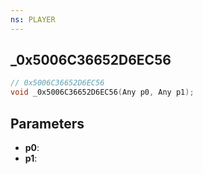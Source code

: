 ```yaml
---
ns: PLAYER
---
```

## _0x5006C36652D6EC56

```c
// 0x5006C36652D6EC56
void _0x5006C36652D6EC56(Any p0, Any p1);
```

## Parameters
* **p0**:
* **p1**:
